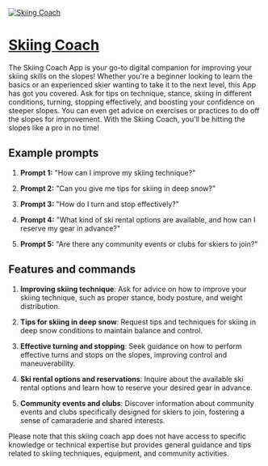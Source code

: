 [![Skiing Coach](https://files.oaiusercontent.com/file-bEfFo3avDWWFEnhe93Ojt1LC?se=2123-10-18T20%3A44%3A57Z&sp=r&sv=2021-08-06&sr=b&rscc=max-age%3D31536000%2C%20immutable&rscd=attachment%3B%20filename%3D9200e10e-53fd-4f7a-a3cc-a6dafa48aae6.png&sig=k6ujgH3Fwq61Vi0RHASWt3TStlKNSCihM/y18DAGLCA%3D)](https://chat.openai.com/g/g-Y5tPcz0SN-skiing-coach)

# [Skiing Coach](https://chat.openai.com/g/g-Y5tPcz0SN-skiing-coach)

The Skiing Coach App is your go-to digital companion for improving your skiing skills on the slopes! Whether you're a beginner looking to learn the basics or an experienced skier wanting to take it to the next level, this App has got you covered. Ask for tips on technique, stance, skiing in different conditions, turning, stopping effectively, and boosting your confidence on steeper slopes. You can even get advice on exercises or practices to do off the slopes for improvement. With the Skiing Coach, you'll be hitting the slopes like a pro in no time!

## Example prompts

1. **Prompt 1:** "How can I improve my skiing technique?"

2. **Prompt 2:** "Can you give me tips for skiing in deep snow?"

3. **Prompt 3:** "How do I turn and stop effectively?"

4. **Prompt 4:** "What kind of ski rental options are available, and how can I reserve my gear in advance?"

5. **Prompt 5:** "Are there any community events or clubs for skiers to join?"

## Features and commands

1. **Improving skiing technique**: Ask for advice on how to improve your skiing technique, such as proper stance, body posture, and weight distribution.

2. **Tips for skiing in deep snow**: Request tips and techniques for skiing in deep snow conditions to maintain balance and control.

3. **Effective turning and stopping**: Seek guidance on how to perform effective turns and stops on the slopes, improving control and maneuverability.

4. **Ski rental options and reservations**: Inquire about the available ski rental options and learn how to reserve your desired gear in advance.

5. **Community events and clubs**: Discover information about community events and clubs specifically designed for skiers to join, fostering a sense of camaraderie and shared interests.

Please note that this skiing coach app does not have access to specific knowledge or technical expertise but provides general guidance and tips related to skiing techniques, equipment, and community activities.